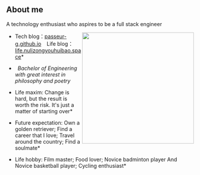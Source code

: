 ## About me
A technology enthusiast who aspires to be a full stack engineer

<img align="right" src="https://pic.imgdb.cn/item/6604d92c9f345e8d03020005.jpg" height="300">

- Tech blog：[passeur-g.github.io](https://passeur-g.github.io/) &ensp; Life blog：[life.nulizongyouhuibao.space](https://life.nulizongyouhuibao.space)*
  
- &ensp;*Bachelor of Engineering with great interest in philosophy and poetry*
  
- Life maxim: Change is hard, but the result is worth the risk. It's just a matter of starting over*
  
- Future expectation: Own a golden retriever; Find a career that I love; Travel around the country; Find a soulmate*
  
- Life hobby: Film master; Food lover; Novice badminton player And Novice basketball player; Cycling enthusiast*
